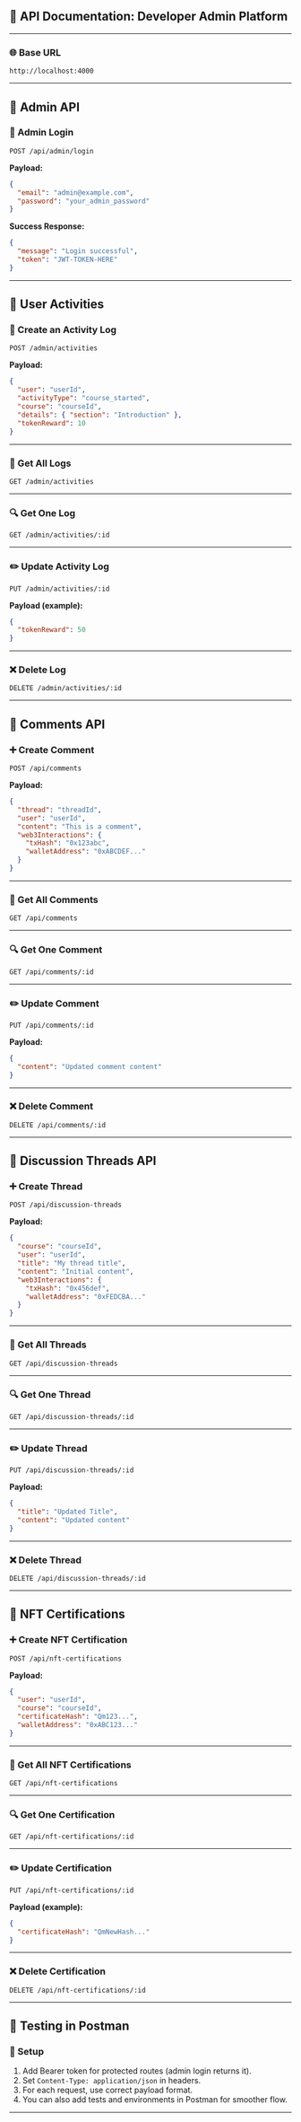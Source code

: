 ## 🧾 **API Documentation: Developer Admin Platform**

---

### 🌐 Base URL

```
http://localhost:4000
```

---

## 📁 Admin API

### 🔐 Admin Login

`POST /api/admin/login`

**Payload:**

```json
{
  "email": "admin@example.com",
  "password": "your_admin_password"
}
```

**Success Response:**

```json
{
  "message": "Login successful",
  "token": "JWT-TOKEN-HERE"
}
```

---

## 👤 User Activities

### 🔄 Create an Activity Log

`POST /admin/activities`

**Payload:**

```json
{
  "user": "userId",
  "activityType": "course_started",
  "course": "courseId",
  "details": { "section": "Introduction" },
  "tokenReward": 10
}
```

---

### 📄 Get All Logs

`GET /admin/activities`

---

### 🔍 Get One Log

`GET /admin/activities/:id`

---

### ✏️ Update Activity Log

`PUT /admin/activities/:id`

**Payload (example):**

```json
{
  "tokenReward": 50
}
```

---

### ❌ Delete Log

`DELETE /admin/activities/:id`

---

## 💬 Comments API

### ➕ Create Comment

`POST /api/comments`

**Payload:**

```json
{
  "thread": "threadId",
  "user": "userId",
  "content": "This is a comment",
  "web3Interactions": {
    "txHash": "0x123abc",
    "walletAddress": "0xABCDEF..."
  }
}
```

---

### 📄 Get All Comments

`GET /api/comments`

---

### 🔍 Get One Comment

`GET /api/comments/:id`

---

### ✏️ Update Comment

`PUT /api/comments/:id`

**Payload:**

```json
{
  "content": "Updated comment content"
}
```

---

### ❌ Delete Comment

`DELETE /api/comments/:id`

---

## 🧵 Discussion Threads API

### ➕ Create Thread

`POST /api/discussion-threads`

**Payload:**

```json
{
  "course": "courseId",
  "user": "userId",
  "title": "My thread title",
  "content": "Initial content",
  "web3Interactions": {
    "txHash": "0x456def",
    "walletAddress": "0xFEDCBA..."
  }
}
```

---

### 📄 Get All Threads

`GET /api/discussion-threads`

---

### 🔍 Get One Thread

`GET /api/discussion-threads/:id`

---

### ✏️ Update Thread

`PUT /api/discussion-threads/:id`

**Payload:**

```json
{
  "title": "Updated Title",
  "content": "Updated content"
}
```

---

### ❌ Delete Thread

`DELETE /api/discussion-threads/:id`

---

## 🪪 NFT Certifications

### ➕ Create NFT Certification

`POST /api/nft-certifications`

**Payload:**

```json
{
  "user": "userId",
  "course": "courseId",
  "certificateHash": "Qm123...",
  "walletAddress": "0xABC123..."
}
```

---

### 📄 Get All NFT Certifications

`GET /api/nft-certifications`

---

### 🔍 Get One Certification

`GET /api/nft-certifications/:id`

---

### ✏️ Update Certification

`PUT /api/nft-certifications/:id`

**Payload (example):**

```json
{
  "certificateHash": "QmNewHash..."
}
```

---

### ❌ Delete Certification

`DELETE /api/nft-certifications/:id`

---

## 🧪 Testing in Postman

### 🪪 Setup

1. Add Bearer token for protected routes (admin login returns it).
2. Set `Content-Type: application/json` in headers.
3. For each request, use correct payload format.
4. You can also add tests and environments in Postman for smoother flow.

---
